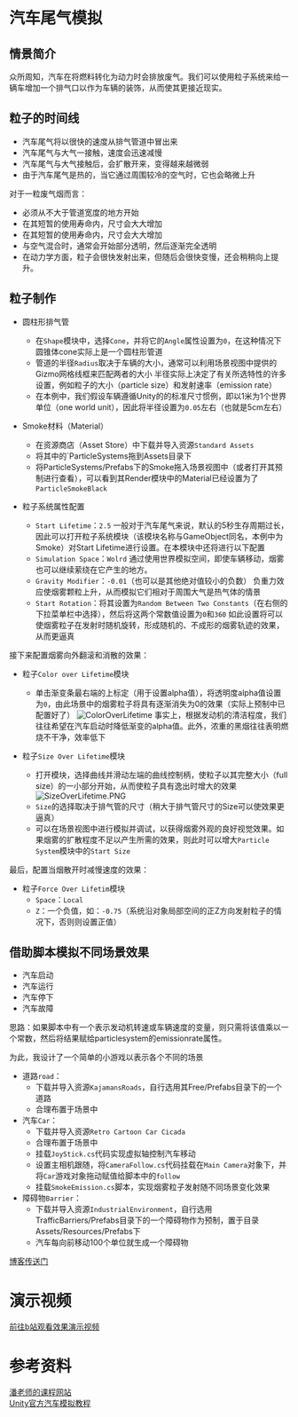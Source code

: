 # 汽车尾气模拟
## 情景简介
众所周知，汽车在将燃料转化为动力时会排放废气。我们可以使用粒子系统来给一辆车增加一个排气口以作为车辆的装饰，从而使其更接近现实。
## 粒子的时间线
- 汽车尾气将以很快的速度从排气管道中冒出来
- 汽车尾气与大气一接触，速度会迅速减慢
- 汽车尾气与大气接触后，会扩散开来，变得越来越微弱
- 由于汽车尾气是热的，当它通过周围较冷的空气时，它也会略微上升

对于一粒废气烟而言：
- 必须从不大于管道宽度的地方开始
- 在其短暂的使用寿命内，尺寸会大大增加
- 在其短暂的使用寿命内，尺寸会大大增加
- 与空气混合时，通常会开始部分透明，然后逐渐完全透明
- 在动力学方面，粒子会很快发射出来，但随后会很快变慢，还会稍稍向上提升。

## 粒子制作
- 圆柱形排气管
	- 在`Shape`模块中，选择`Cone`，并将它的`Angle`属性设置为`0`，在这种情况下圆锥体cone实际上是一个圆柱形管道
	- 管道的半径`Radius`取决于车辆的大小，通常可以利用场景视图中提供的Gizmo网格线框来匹配两者的大小
		半径实际上决定了有关所选特性的许多设置，例如粒子的大小（particle size）和发射速率（emission rate）
	- 在本例中，我们假设车辆遵循Unity的的标准尺寸惯例，即以1米为1个世界单位（one world unit），因此将半径设置为`0.05`左右（也就是5cm左右）

- Smoke材料（Material）
	- 在资源商店（Asset Store）中下载并导入资源`Standard Assets`
	- 将其中的`ParticleSystems拖到Assets目录下
	- 将ParticleSystems/Prefabs下的Smoke拖入场景视图中（或者打开其预制进行查看），可以看到其Render模块中的Material已经设置为了`ParticleSmokeBlack`

- 粒子系统属性配置
	- `Start Lifetime`：`2.5`
		一般对于汽车尾气来说，默认的5秒生存周期过长，因此可以打开粒子系统模块（该模块名称与GameObject同名，本例中为Smoke）对Start Lifetime进行设置。在本模块中还将进行以下配置
	- `Simulation Space`：`Wolrd`
		通过使用世界模拟空间，即使车辆移动，烟雾也可以继续萦绕在它产生的地方。
	- `Gravity Modifier`：`-0.01`（也可以是其他绝对值较小的负数）
		负重力效应使烟雾颗粒上升，从而模拟它们相对于周围大气是热气体的情景
	- `Start Rotation`：将其设置为`Random Between Two Constants`（在右侧的下拉菜单栏中选择），然后将这两个常数值设置为`0`和`360`
		如此设置将可以使烟雾粒子在发射时随机旋转，形成随机的、不成形的烟雾轨迹的效果，从而更逼真

接下来配置烟雾向外翻滚和消散的效果：
- 粒子`Color over Lifetime`模块
	- 单击渐变条最右端的上标定（用于设置alpha值），将透明度alpha值设置为`0`，由此场景中的烟雾粒子将具有逐渐消失为0的效果（实际上预制中已配置好了）
		![ColorOverLifetime](https://img-blog.csdnimg.cn/20191104154530784.PNG?x-oss-process=image/watermark,type_ZmFuZ3poZW5naGVpdGk,shadow_10,text_aHR0cHM6Ly9ibG9nLmNzZG4ubmV0L3h4aWFuZ3l1c2I=,size_16,color_FFFFFF,t_70#pic_center)
		事实上，根据发动机的清洁程度，我们往往希望在汽车启动时降低渐变的alpha值。此外，浓重的黑烟往往表明燃烧不干净，效率低下

- 粒子`Size Over Lifetime`模块
	- 打开模块，选择曲线并滑动左端的曲线控制柄，使粒子以其完整大小（full size）的一小部分开始，从而使粒子具有逸出时增大的效果
		![SizeOverLifetime.PNG](https://img-blog.csdnimg.cn/20191104155449657.PNG)
	- `Size`的选择取决于排气管的尺寸（稍大于排气管尺寸的Size可以使效果更逼真）
	- 可以在场景视图中进行模拟并调试，以获得烟雾外观的良好视觉效果。如果烟雾的扩散程度不足以产生所需的效果，则此时可以增大`Particle System`模块中的`Start Size`

最后，配置当烟散开时减慢速度的效果：
- 粒子`Force Over Lifetim`模块
	- `Space`：`Local`
	- `Z`：一个负值，如：`-0.75`（系统沿对象局部空间的正Z方向发射粒子的情况下，否则则设置正值）

## 借助脚本模拟不同场景效果
- 汽车启动
- 汽车运行
- 汽车停下
- 汽车故障

思路：如果脚本中有一个表示发动机转速或车辆速度的变量，则只需将该值乘以一个常数，然后将结果赋给particlesystem的emissionrate属性。

为此，我设计了一个简单的小游戏以表示各个不同的场景
- 道路`road`：
	- 下载并导入资源`KajamansRoads`，自行选用其Free/Prefabs目录下的一个道路
	- 合理布置于场景中
- 汽车`Car`：
	- 下载并导入资源`Retro Cartoon Car Cicada`
	- 合理布置于场景中
	- 挂载`JoyStick.cs`代码实现虚拟轴控制汽车移动
	- 设置主相机跟随，将`CameraFollow.cs`代码挂载在`Main Camera`对象下，并将`Car`游戏对象拖动赋值给脚本中的`follow`
	- 挂载`SmokeEmission.cs`脚本，实现烟雾粒子发射随不同场景变化效果
- 障碍物`Barrier`：
	- 下载并导入资源`IndustrialEnvironment`，自行选用TrafficBarriers/Prefabs目录下的一个障碍物作为预制，置于目录Assets/Resources/Prefabs下
	- 汽车每向前移动100个单位就生成一个障碍物

[博客传送门](https://blog.csdn.net/xxiangyusb/article/details/102892598)
# 演示视频
[前往b站观看效果演示视频](https://www.bilibili.com/video/av74586751/)
# 参考资料
[潘老师的课程网站](https://pmlpml.github.io/unity3d-learning/08-particle-system)  
[Unity官方汽车模拟教程](https://docs.unity3d.com/Manual/PartSysExhaust.html)
